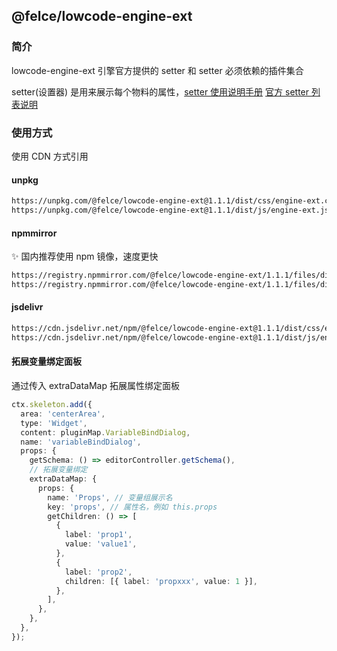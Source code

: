 ## @felce/lowcode-engine-ext

### 简介

lowcode-engine-ext 引擎官方提供的 setter 和 setter 必须依赖的插件集合

setter(设置器) 是用来展示每个物料的属性，[setter 使用说明手册](https://www.yuque.com/lce/doc/cl03wo_nmhznb) [官方 setter 列表说明](https://www.yuque.com/lce/doc/oc220p#fl46)

### 使用方式

使用 CDN 方式引用

#### unpkg

```html
https://unpkg.com/@felce/lowcode-engine-ext@1.1.1/dist/css/engine-ext.css
https://unpkg.com/@felce/lowcode-engine-ext@1.1.1/dist/js/engine-ext.js
```

#### npmmirror

✨ 国内推荐使用 npm 镜像，速度更快

```html
https://registry.npmmirror.com/@felce/lowcode-engine-ext/1.1.1/files/dist/css/engine-ext.css
https://registry.npmmirror.com/@felce/lowcode-engine-ext/1.1.1/files/dist/js/engine-ext.js
```

#### jsdelivr

```html
https://cdn.jsdelivr.net/npm/@felce/lowcode-engine-ext@1.1.1/dist/css/engine-ext.css
https://cdn.jsdelivr.net/npm/@felce/lowcode-engine-ext@1.1.1/dist/js/engine-ext.js
```

#### 拓展变量绑定面板

通过传入 extraDataMap 拓展属性绑定面板

```typescript
ctx.skeleton.add({
  area: 'centerArea',
  type: 'Widget',
  content: pluginMap.VariableBindDialog,
  name: 'variableBindDialog',
  props: {
    getSchema: () => editorController.getSchema(),
    // 拓展变量绑定
    extraDataMap: {
      props: {
        name: 'Props', // 变量组展示名
        key: 'props', // 属性名，例如 this.props
        getChildren: () => [
          {
            label: 'prop1',
            value: 'value1',
          },
          {
            label: 'prop2',
            children: [{ label: 'propxxx', value: 1 }],
          },
        ],
      },
    },
  },
});
```
